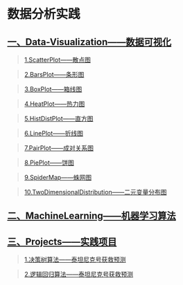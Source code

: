 # 数据分析实践
## [一、Data-Visualization——数据可视化](https://github.com/Fengql95/Data-Analysis/tree/master/Data-Analysis/Data-Visualization "悬停显示")

>[1.ScatterPlot——散点图](https://github.com/Fengql95/Data-Analysis/blob/master/Data-Analysis/Data-Visualization/ScatterPlot.ipynb)

>[2.BarsPlot——条形图](https://github.com/Fengql95/Data-Analysis/blob/Feng/Data-Visualization/BarsPlot.ipynb)

>[3.BoxPlot——箱线图](https://github.com/Fengql95/Data-Analysis/blob/Feng/Data-Visualization/BoxPlot.ipynb)

>[4.HeatPlot——热力图](https://github.com/Fengql95/Data-Analysis/blob/Feng/Data-Visualization/HeatMap.ipynb)

>[5.HistDistPlot——直方图](https://github.com/Fengql95/Data-Analysis/blob/Feng/Data-Visualization/HistDistPlot.ipynb)

>[6.LinePlot——折线图](https://github.com/Fengql95/Data-Analysis/blob/Feng/Data-Visualization/LinePlot.ipynb)

>[7.PairPlot——成对关系图](https://github.com/Fengql95/Data-Analysis/blob/Feng/Data-Visualization/PairPlot.ipynb)

>[8.PiePlot——饼图](https://github.com/Fengql95/Data-Analysis/blob/Feng/Data-Visualization/PiePlot.ipynb)

>[9.SpiderMap——蛛网图](https://github.com/Fengql95/Data-Analysis/blob/Feng/Data-Visualization/SpiderMap.ipynb)

>[10.TwoDimensionalDistribution——二元变量分布图](https://github.com/Fengql95/Data-Analysis/blob/Feng/Data-Visualization/TwoDimensionalDistribution.ipynb)

## [二、MachineLearning——机器学习算法](https://github.com/Fengql95/Data-Analysis/tree/Feng/Machine%20Learning)

## [三、Projects——实践项目](https://github.com/Fengql95/Data-Analysis/tree/Feng/Projects)

>[1.决策树算法——泰坦尼克号获救预测](https://github.com/Fengql95/Data-Analysis/tree/Feng/Projects/DecisionTree-Titanic)

>[2.逻辑回归算法——泰坦尼克号获救预测](https://github.com/Fengql95/Data-Analysis/tree/Feng/Projects/LinerModel-Titanic)
